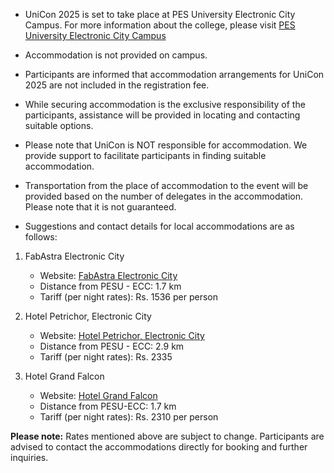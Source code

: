 - UniCon 2025 is set to take place at PES University Electronic City Campus. For more information about the college, please visit <a href="https://maps.app.goo.gl/HRgRPoBTENmNFHw98" target="_blank">PES University Electronic City Campus</a>
- Accommodation is not provided on campus.

- Participants are informed that accommodation arrangements for UniCon 2025 are not included in the registration fee.
- While securing accommodation is the exclusive responsibility of the participants, assistance will be provided in locating and contacting suitable options.
- Please note that UniCon is NOT responsible for accommodation. We provide support to facilitate participants in finding suitable accommodation.

- Transportation from the place of accommodation to the event will be provided based on the number of delegates in the accommodation. Please note that it is not guaranteed.

- Suggestions and contact details for local accommodations are as follows:

1. FabAstra Electronic City

   - Website: [FabAstra Electronic City](https://www.booking.com/Share-l3ztZe)
   - Distance from PESU - ECC: 1.7 km
   - Tariff (per night rates): Rs. 1536 per person

2. Hotel Petrichor, Electronic City

   - Website: [Hotel Petrichor, Electronic City](http://bit.ly/42rp9sl)
   - Distance from PESU - ECC: 2.9 km
   - Tariff (per night rates): Rs. 2335

3. Hotel Grand Falcon

   - Website: [Hotel Grand Falcon](https://www.booking.com/Share-Xlt5LH)
   - Distance from PESU-ECC: 1.7 km
   - Tariff (per night rates): Rs. 2310 per person

**Please note:**
Rates mentioned above are subject to change. Participants are advised to contact the accommodations directly for booking and further inquiries.
